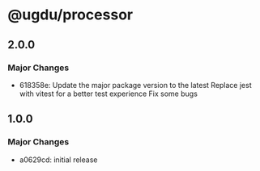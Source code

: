 # @ugdu/processor

## 2.0.0

### Major Changes

- 618358e: Update the major package version to the latest
  Replace jest with vitest for a better test experience
  Fix some bugs

## 1.0.0

### Major Changes

- a0629cd: initial release
